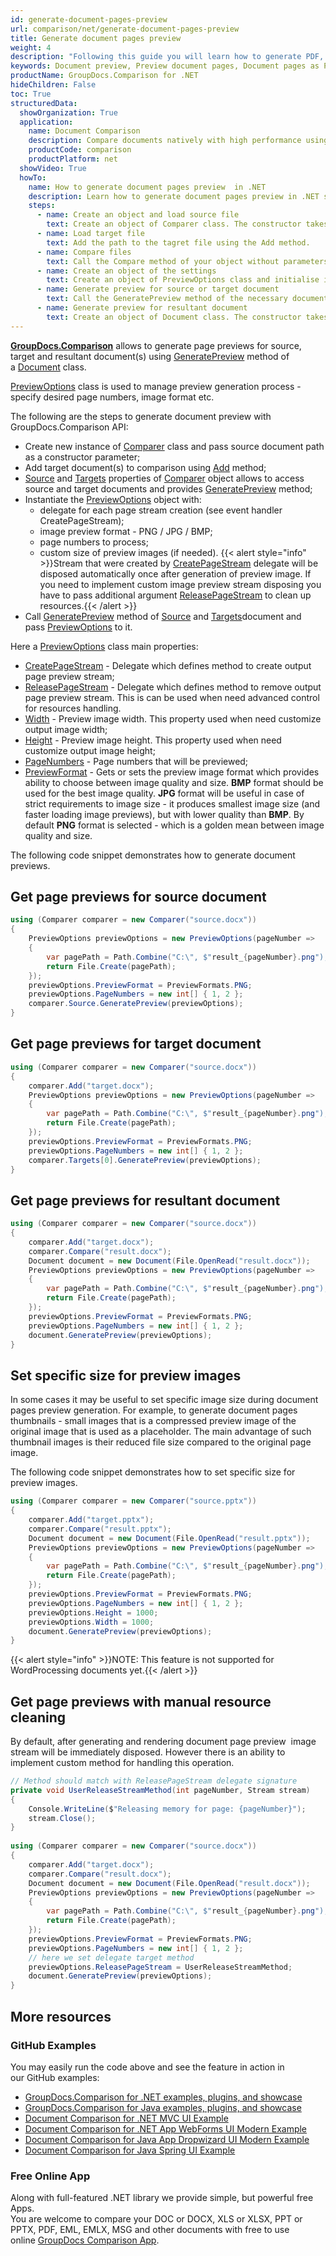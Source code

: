 ```yaml
---
id: generate-document-pages-preview
url: comparison/net/generate-document-pages-preview
title: Generate document pages preview
weight: 4
description: "Following this guide you will learn how to generate PDF, Word, Excel, PowerPoint documents thumbnails and preview document pages using GroupDocs.Comparison for .NET API."
keywords: Document preview, Preview document pages, Document pages as PNG, document pages as JPG
productName: GroupDocs.Comparison for .NET
hideChildren: False
toc: True
structuredData:
  showOrganization: True
  application:
    name: Document Comparison
    description: Compare documents natively with high performance using C# language and GroupDocs.Comparison for .NET
    productCode: comparison
    productPlatform: net
  showVideo: True
  howTo:
    name: How to generate document pages preview  in .NET
    description: Learn how to generate document pages preview in .NET step by step
    steps:
      - name: Create an object and load source file
        text: Create an object of Comparer class. The constructor takes the source file path parameter. You may specify absolute or relative file path as per your requirements.
      - name: Load target file
        text: Add the path to the tagret file using the Add method.
      - name: Compare files
        text: Call the Compare method of your object without parameters.
      - name: Create an object of the settings
        text: Create an object of PreviewOptions class and initialise it the necessary parameters.
      - name: Generate preview for source or target document
        text: Call the GeneratePreview method of the necessary document of the Comparer object.
      - name: Generate preview for resultant document
        text: Create an object of Document class. The constructor takes the result file stream parameter. Call the GeneratePreview method with PreviewOptions parameter.
---
```


[**GroupDocs.Comparison**](https://products.groupdocs.com/comparison/net) allows to generate page previews for source, target and resultant document(s) using [GeneratePreview](https://reference.groupdocs.com/net/comparison/groupdocs.comparison/document/methods/generatepreview) method of a [Document](https://reference.groupdocs.com/net/comparison/groupdocs.comparison/document) class.

[PreviewOptions](https://reference.groupdocs.com/net/comparison/groupdocs.comparison.options/previewoptions) class is used to manage preview generation process - specify desired page numbers, image format etc.

The following are the steps to generate document preview with GroupDocs.Comparison API:

- Create new instance of [Comparer](https://reference.groupdocs.com/net/comparison/groupdocs.comparison/comparer) class and pass source document path as a constructor parameter;
- Add target document(s) to comparison using [Add](https://reference.groupdocs.com/net/comparison/groupdocs.comparison/comparer/methods/add/index) method;
- [Source](https://reference.groupdocs.com/net/comparison/groupdocs.comparison/comparer/properties/source) and [Targets](https://reference.groupdocs.com/net/comparison/groupdocs.comparison/comparer/properties/targets) properties of [Comparer](https://reference.groupdocs.com/net/comparison/groupdocs.comparison/comparer) object allows to access source and target documents and provides [GeneratePreview](https://reference.groupdocs.com/net/comparison/groupdocs.comparison/document/methods/generatepreview) method;
- Instantiate the [PreviewOptions](https://reference.groupdocs.com/net/comparison/groupdocs.comparison.options/previewoptions) object with:
  - delegate for each page stream creation (see event handler CreatePageStream);
  - image preview format - PNG / JPG / BMP;
  - page numbers to process;
  - custom size of preview images (if needed).
    {{< alert style="info" >}}Stream that were created by [CreatePageStream](https://reference.groupdocs.com/net/comparison/groupdocs.comparison.options/previewoptions/fields/createpagestream) delegate will be disposed automatically once after generation of preview image. If you need to implement custom image preview stream disposing you have to pass additional argument [ReleasePageStream](https://reference.groupdocs.com/net/comparison/groupdocs.comparison.options/previewoptions/fields/releasepagestream) to clean up resources.{{< /alert >}}
- Call [GeneratePreview](https://reference.groupdocs.com/net/comparison/groupdocs.comparison/document/methods/generatepreview) method of [Source](https://reference.groupdocs.com/net/comparison/groupdocs.comparison/comparer/properties/source) and [Targets](https://reference.groupdocs.com/net/comparison/groupdocs.comparison/comparer/properties/targets)document and pass [PreviewOptions](https://reference.groupdocs.com/net/comparison/groupdocs.comparison.options/previewoptions) to it.

Here a [PreviewOptions](https://reference.groupdocs.com/net/comparison/groupdocs.comparison.options/previewoptions) class main properties:

- [CreatePageStream](https://reference.groupdocs.com/net/comparison/groupdocs.comparison.options/previewoptions/fields/createpagestream) - Delegate which defines method to create output page preview stream;
- [ReleasePageStream](https://reference.groupdocs.com/net/comparison/groupdocs.comparison.options/previewoptions/fields/releasepagestream) - Delegate which defines method to remove output page preview stream. This is can be used when need advanced control for resources handling.
- [Width](https://reference.groupdocs.com/net/comparison/groupdocs.comparison.options/previewoptions/properties/width) - Preview image width. This property used when need customize output image width;
- [Height](https://reference.groupdocs.com/net/comparison/groupdocs.comparison.options/previewoptions/properties/height) - Preview image height. This property used when need customize output image height;
- [PageNumbers](https://reference.groupdocs.com/net/comparison/groupdocs.comparison.options/previewoptions/properties/pagenumbers) - Page numbers that will be previewed;
- [PreviewFormat](https://reference.groupdocs.com/net/comparison/groupdocs.comparison.options/previewoptions/properties/previewformat) - Gets or sets the preview image format which provides ability to choose between image quality and size. **BMP** format should be used for the best image quality. **JPG** format will be useful in case of strict requirements to image size - it produces smallest image size (and faster loading image previews), but with lower quality than **BMP**. By default **PNG** format is selected - which is a golden mean between image quality and size.

The following code snippet demonstrates how to generate document previews.

## Get page previews for source document

```csharp
using (Comparer comparer = new Comparer("source.docx"))
{
    PreviewOptions previewOptions = new PreviewOptions(pageNumber =>
    {
    	var pagePath = Path.Combine("C:\", $"result_{pageNumber}.png");
        return File.Create(pagePath);
    });
    previewOptions.PreviewFormat = PreviewFormats.PNG;
    previewOptions.PageNumbers = new int[] { 1, 2 };
    comparer.Source.GeneratePreview(previewOptions);
}
```

## Get page previews for target document

```csharp
using (Comparer comparer = new Comparer("source.docx"))
{
	comparer.Add("target.docx");
    PreviewOptions previewOptions = new PreviewOptions(pageNumber =>
    {
    	var pagePath = Path.Combine("C:\", $"result_{pageNumber}.png");
        return File.Create(pagePath);
    });
    previewOptions.PreviewFormat = PreviewFormats.PNG;
    previewOptions.PageNumbers = new int[] { 1, 2 };
    comparer.Targets[0].GeneratePreview(previewOptions);
}
```

## Get page previews for resultant document

```csharp
using (Comparer comparer = new Comparer("source.docx"))
{
	comparer.Add("target.docx");
    comparer.Compare("result.docx");
    Document document = new Document(File.OpenRead("result.docx"));
    PreviewOptions previewOptions = new PreviewOptions(pageNumber =>
    {
    	var pagePath = Path.Combine("C:\", $"result_{pageNumber}.png");
        return File.Create(pagePath);
    });
    previewOptions.PreviewFormat = PreviewFormats.PNG;
    previewOptions.PageNumbers = new int[] { 1, 2 };
    document.GeneratePreview(previewOptions);
}
```

## Set specific size for preview images

In some cases it may be useful to set specific image size during document pages preview generation. For example, to generate document pages thumbnails - small images that is a compressed preview image of the original image that is used as a placeholder. The main advantage of such thumbnail images is their reduced file size compared to the original page image.

The following code snippet demonstrates how to set specific size for preview images.

```csharp
using (Comparer comparer = new Comparer("source.pptx"))
{
	comparer.Add("target.pptx");
    comparer.Compare("result.pptx");
    Document document = new Document(File.OpenRead("result.pptx"));
    PreviewOptions previewOptions = new PreviewOptions(pageNumber =>
    {
    	var pagePath = Path.Combine("C:\", $"result_{pageNumber}.png");
        return File.Create(pagePath);
    });
    previewOptions.PreviewFormat = PreviewFormats.PNG;
    previewOptions.PageNumbers = new int[] { 1, 2 };
    previewOptions.Height = 1000;
    previewOptions.Width = 1000;
    document.GeneratePreview(previewOptions);
}
```

{{< alert style="info" >}}NOTE: This feature is not supported for WordProcessing documents yet.{{< /alert >}}

## Get page previews with manual resource cleaning

By default, after generating and rendering document page preview  image stream will be immediately disposed. However there is an ability to implement custom method for handling this operation.

```csharp
// Method should match with ReleasePageStream delegate signature
private void UserReleaseStreamMethod(int pageNumber, Stream stream)
{
	Console.WriteLine($"Releasing memory for page: {pageNumber}");
    stream.Close();
}
 
using (Comparer comparer = new Comparer("source.docx"))
{
	comparer.Add("target.docx");
    comparer.Compare("result.docx");
    Document document = new Document(File.OpenRead("result.docx"));
    PreviewOptions previewOptions = new PreviewOptions(pageNumber =>
    {
    	var pagePath = Path.Combine("C:\", $"result_{pageNumber}.png");
        return File.Create(pagePath);
    });
    previewOptions.PreviewFormat = PreviewFormats.PNG;
    previewOptions.PageNumbers = new int[] { 1, 2 };
    // here we set delegate target method
    previewOptions.ReleasePageStream = UserReleaseStreamMethod;
    document.GeneratePreview(previewOptions);
}
```

## More resources

### GitHub Examples

You may easily run the code above and see the feature in action in our GitHub examples:

- [GroupDocs.Comparison for .NET examples, plugins, and showcase](https://github.com/groupdocs-comparison/GroupDocs.Comparison-for-.NET)
- [GroupDocs.Comparison for Java examples, plugins, and showcase](https://github.com/groupdocs-comparison/GroupDocs.Comparison-for-Java)
- [Document Comparison for .NET MVC UI Example](https://github.com/groupdocs-comparison/GroupDocs.Comparison-for-.NET-MVC)
- [Document Comparison for .NET App WebForms UI Modern Example](https://github.com/groupdocs-comparison/GroupDocs.Comparison-for-.NET-WebForms)
- [Document Comparison for Java App Dropwizard UI Modern Example](https://github.com/groupdocs-comparison/GroupDocs.Comparison-for-Java-Dropwizard)
- [Document Comparison for Java Spring UI Example](https://github.com/groupdocs-comparison/GroupDocs.Comparison-for-Java-Spring)

### Free Online App

Along with full-featured .NET library we provide simple, but powerful free Apps.  
You are welcome to compare your DOC or DOCX, XLS or XLSX, PPT or PPTX, PDF, EML, EMLX, MSG and other documents with free to use online [GroupDocs Comparison App](https://products.groupdocs.app/comparison).
